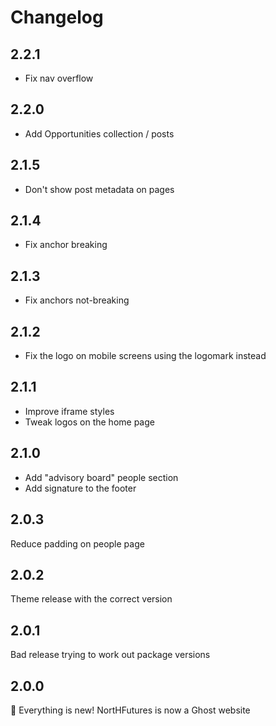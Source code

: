 # Changelog

## 2.2.1

- Fix nav overflow

## 2.2.0

- Add Opportunities collection / posts

## 2.1.5

- Don't show post metadata on pages

## 2.1.4

- Fix anchor breaking

## 2.1.3

- Fix anchors not-breaking

## 2.1.2

- Fix the logo on mobile screens using the logomark instead

## 2.1.1

- Improve iframe styles
- Tweak logos on the home page

## 2.1.0

- Add "advisory board" people section
- Add signature to the footer

## 2.0.3

Reduce padding on people page

## 2.0.2

Theme release with the correct version

## 2.0.1

Bad release trying to work out package versions

## 2.0.0

:tada: Everything is new! NortHFutures is now a Ghost website
